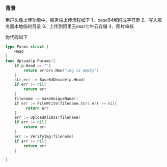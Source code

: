 ### 背景
用户头像上传功能中，服务端上传流程如下
1、base64解码成字符串
2、写入服务器本地临时目录
3、上传到阿里云oss/七牛云存储
4、图片审核

伪代码如下
```go
type Parms struct {
    Head
}
func Upload(p Params){
    if p.Head == ""{
        return errors.New("img is empty")
    }
    str,err := Base64Decode(p.Head)
    if err != nil{
        return err
    }
    filename := makeUniqueName()
    if err := FileWrite(filename,str);err != nil{
         return err
    }
    err := UploadAliOss(filename)
    if err != nil{
        return err
    }
    err := VerifyImg(filename)
    if err != nil{
        return err
    }

}
```